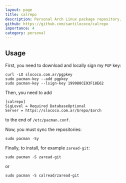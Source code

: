 ```yaml
---
layout: page
title: calrepo
description: Personal Arch Linux package repository.
github: https://github.com/santilococo/calrepo
importance: 4
category: personal
---
```


## Usage <a name="usage"></a>

First, you need to download and locally sign my `PGP` key:

```
curl -LO slococo.com.ar/pgpkey
sudo pacman-key --add pgpkey
sudo pacman-key --lsign-key 199980CE93F18E62
```

Then, you need to add

```
[calrepo]
SigLevel = Required DatabaseOptional
Server = https://slococo.com.ar/$repo/$arch
```

to the end of `/etc/pacman.conf`.

Now, you must sync the repositories:

```
sudo pacman -Sy
```

Finally, to install, for example `zaread-git`:

```
sudo pacman -S zaread-git
```

or

```
sudo pacman -S calread/zaread-git
```